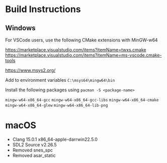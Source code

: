 # Build Instructions

## Windows

For VSCode users, use the following CMake extensions with MinGW-w64

https://marketplace.visualstudio.com/items?itemName=twxs.cmake
https://marketplace.visualstudio.com/items?itemName=ms-vscode.cmake-tools

https://www.msys2.org/

Add to environment variables `C:\msys64\mingw64\bin`

Install the following packages using `pacman -S <package-name>`

`mingw-w64-x86_64-gcc`
`mingw-w64-x86_64-gcc-libs`
`mingw-w64-x86_64-cmake`
`mingw-w64-x86_64-glew`
`mingw-w64-x86_64-lib-png`

# macOS

- Clang 15.0.1 x86_64-apple-darrwin22.5.0
- SDL2 Source v2.26.5
- Removed snes_spc
- Removed asar_static